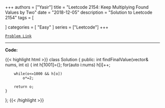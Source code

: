 
+++
authors = ["Yasir"]
title = "Leetcode 2154: Keep Multiplying Found Values by Two"
date = "2018-12-05"
description = "Solution to Leetcode 2154"
tags = [
    
]
categories = [
    "Easy"
]
series = ["Leetcode"]
+++



[`Problem Link`](https://leetcode.com/problems/keep-multiplying-found-values-by-two/description/)

---

**Code:**

{{< highlight html >}}
class Solution {
public:
  int findFinalValue(vector<int>& nums, int o) {
        int h[1001]={};
        for(auto i:nums) h[i]++;
		
        while(o<=1000 && h[o])
            o*=2;
        
        return o;
    }
};
{{< /highlight >}}

